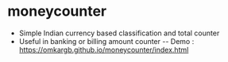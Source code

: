 # moneycounter
- Simple Indian currency based classification and total counter 
- Useful in banking or billing amount counter
-- Demo : https://omkargb.github.io/moneycounter/index.html
